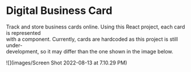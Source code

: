 # Digital Business Card
Track and store business cards online. Using this React project, each card is represented \
with a component. Currently, cards are hardcoded as this project is still under- \
development, so it may differ than the one shown in the image below.

![](images/Screen Shot 2022-08-13 at 7.10.29 PM)

